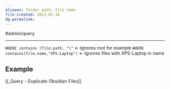 ```yaml
---
aliases: folder path, file name
file-created: 2023-02-16
dg-permalink: 
---
```


 #admin/query 

---
`WHERE contains (file.path, "\"` <- Ignores root for example 
`WHERE contains(file.name,"XPS-Laptop")` <- Ignores files with XPS-Laptop in name

## Example

[[_Query - Duplicate Obsidian Files]]
